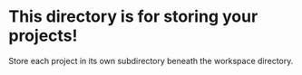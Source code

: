 # This directory is for storing your projects!
Store each project in its own subdirectory beneath the workspace directory.